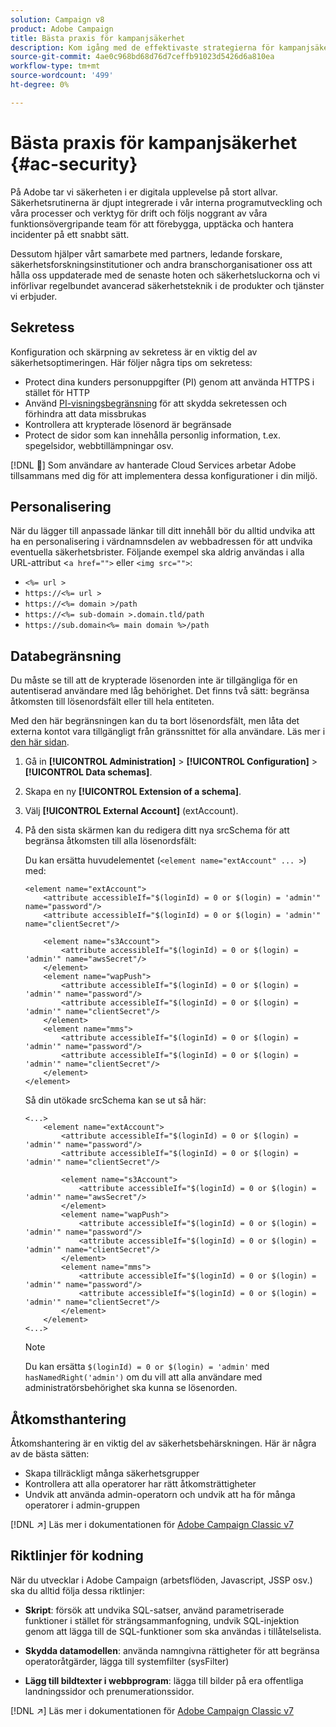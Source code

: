 ```yaml
---
solution: Campaign v8
product: Adobe Campaign
title: Bästa praxis för kampanjsäkerhet
description: Kom igång med de effektivaste strategierna för kampanjsäkerhet
source-git-commit: 4ae0c968bd68d76d7ceffb91023d5426d6a810ea
workflow-type: tm+mt
source-wordcount: '499'
ht-degree: 0%

---
```


# Bästa praxis för kampanjsäkerhet {#ac-security}

På Adobe tar vi säkerheten i er digitala upplevelse på stort allvar. Säkerhetsrutinerna är djupt integrerade i vår interna programutveckling och våra processer och verktyg för drift och följs noggrant av våra funktionsövergripande team för att förebygga, upptäcka och hantera incidenter på ett snabbt sätt.

Dessutom hjälper vårt samarbete med partners, ledande forskare, säkerhetsforskningsinstitutioner och andra branschorganisationer oss att hålla oss uppdaterade med de senaste hoten och säkerhetsluckorna och vi införlivar regelbundet avancerad säkerhetsteknik i de produkter och tjänster vi erbjuder.

## Sekretess

Konfiguration och skärpning av sekretess är en viktig del av säkerhetsoptimeringen. Här följer några tips om sekretess:

* Protect dina kunders personuppgifter (PI) genom att använda HTTPS i stället för HTTP
* Använd [PI-visningsbegränsning](../dev/restrict-pi-view.md) för att skydda sekretessen och förhindra att data missbrukas
* Kontrollera att krypterade lösenord är begränsade
* Protect de sidor som kan innehålla personlig information, t.ex. spegelsidor, webbtillämpningar osv.

[!DNL :speech_balloon:] Som användare av hanterade Cloud Services arbetar Adobe tillsammans med dig för att implementera dessa konfigurationer i din miljö.

## Personalisering

När du lägger till anpassade länkar till ditt innehåll bör du alltid undvika att ha en personalisering i värdnamnsdelen av webbadressen för att undvika eventuella säkerhetsbrister. Följande exempel ska aldrig användas i alla URL-attribut &lt;`a href="">` eller `<img src="">`:

* `<%= url >`
* `https://<%= url >`
* `https://<%= domain >/path`
* `https://<%= sub-domain >.domain.tld/path`
* `https://sub.domain<%= main domain %>/path`

## Databegränsning

Du måste se till att de krypterade lösenorden inte är tillgängliga för en autentiserad användare med låg behörighet. Det finns två sätt: begränsa åtkomsten till lösenordsfält eller till hela entiteten.

Med den här begränsningen kan du ta bort lösenordsfält, men låta det externa kontot vara tillgängligt från gränssnittet för alla användare. Läs mer i [den här sidan](../dev/restrict-pi-view.md).

1. Gå in **[!UICONTROL Administration]** > **[!UICONTROL Configuration]** > **[!UICONTROL Data schemas]**.

1. Skapa en ny **[!UICONTROL Extension of a schema]**.

1. Välj **[!UICONTROL External Account]** (extAccount).

1. På den sista skärmen kan du redigera ditt nya srcSchema för att begränsa åtkomsten till alla lösenordsfält:

   Du kan ersätta huvudelementet (`<element name="extAccount" ... >`) med:

   ```
   <element name="extAccount">
       <attribute accessibleIf="$(loginId) = 0 or $(login) = 'admin'" name="password"/>
       <attribute accessibleIf="$(loginId) = 0 or $(login) = 'admin'" name="clientSecret"/>
   
       <element name="s3Account">
           <attribute accessibleIf="$(loginId) = 0 or $(login) = 'admin'" name="awsSecret"/>
       </element>
       <element name="wapPush">
           <attribute accessibleIf="$(loginId) = 0 or $(login) = 'admin'" name="password"/>
           <attribute accessibleIf="$(loginId) = 0 or $(login) = 'admin'" name="clientSecret"/>
       </element>
       <element name="mms">
           <attribute accessibleIf="$(loginId) = 0 or $(login) = 'admin'" name="password"/>
           <attribute accessibleIf="$(loginId) = 0 or $(login) = 'admin'" name="clientSecret"/>
       </element>
   </element>
   ```

   Så din utökade srcSchema kan se ut så här:

   ```
   <...>
       <element name="extAccount">
           <attribute accessibleIf="$(loginId) = 0 or $(login) = 'admin'" name="password"/>
           <attribute accessibleIf="$(loginId) = 0 or $(login) = 'admin'" name="clientSecret"/>
   
           <element name="s3Account">
               <attribute accessibleIf="$(loginId) = 0 or $(login) = 'admin'" name="awsSecret"/>
           </element>
           <element name="wapPush">
               <attribute accessibleIf="$(loginId) = 0 or $(login) = 'admin'" name="password"/>
               <attribute accessibleIf="$(loginId) = 0 or $(login) = 'admin'" name="clientSecret"/>
           </element>
           <element name="mms">
               <attribute accessibleIf="$(loginId) = 0 or $(login) = 'admin'" name="password"/>
               <attribute accessibleIf="$(loginId) = 0 or $(login) = 'admin'" name="clientSecret"/>
           </element>
       </element>
   <...> 
   ```

   >[!NOTE]
   >
   >Du kan ersätta `$(loginId) = 0 or $(login) = 'admin'` med `hasNamedRight('admin')` om du vill att alla användare med administratörsbehörighet ska kunna se lösenorden.


## Åtkomsthantering

Åtkomshantering är en viktig del av säkerhetsbehärskningen. Här är några av de bästa sätten:

* Skapa tillräckligt många säkerhetsgrupper
* Kontrollera att alla operatorer har rätt åtkomsträttigheter
* Undvik att använda admin-operatorn och undvik att ha för många operatorer i admin-gruppen

[!DNL :arrow_upper_right:] Läs mer i dokumentationen för  [Adobe Campaign Classic v7](https://experienceleague.adobe.com/docs/campaign-classic/using/installing-campaign-classic/security-privacy/access-management.html?lang=en#webapp-operator)

## Riktlinjer för kodning

När du utvecklar i Adobe Campaign (arbetsflöden, Javascript, JSSP osv.) ska du alltid följa dessa riktlinjer:

* **Skript**: försök att undvika SQL-satser, använd parametriserade funktioner i stället för strängsammanfogning, undvik SQL-injektion genom att lägga till de SQL-funktioner som ska användas i tillåtelselista.

* **Skydda datamodellen**: använda namngivna rättigheter för att begränsa operatoråtgärder, lägga till systemfilter (sysFilter)

* **Lägg till bildtexter i webbprogram**: lägga till bilder på era offentliga landningssidor och prenumerationssidor.

[!DNL :arrow_upper_right:] Läs mer i dokumentationen för  [Adobe Campaign Classic v7](https://experienceleague.adobe.com/docs/campaign-classic/using/installing-campaign-classic/security-privacy/scripting-coding-guidelines.html?lang=en#installing-campaign-classic)
